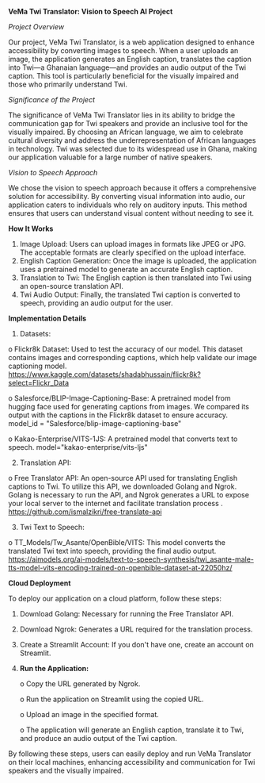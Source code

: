 **VeMa Twi Translator: Vision to Speech AI Project**

*Project Overview*

Our project, VeMa Twi Translator, is a web application designed to enhance accessibility by converting images to speech. When a user uploads an image, the application generates an English caption, translates the caption into Twi—a Ghanaian language—and provides an audio output of the Twi caption. This tool is particularly beneficial for the visually impaired and those who primarily understand Twi.


*Significance of the Project*

The significance of VeMa Twi Translator lies in its ability to bridge the communication gap for Twi speakers and provide an inclusive tool for the visually impaired. By choosing an African language, we aim to celebrate cultural diversity and address the underrepresentation of African languages in technology. Twi was selected due to its widespread use in Ghana, making our application valuable for a large number of native speakers.


*Vision to Speech Approach*

We chose the vision to speech approach because it offers a comprehensive solution for accessibility. By converting visual information into audio, our application caters to individuals who rely on auditory inputs. This method ensures that users can understand visual content without needing to see it.


**How It Works**

1.	Image Upload: Users can upload images in formats like JPEG or JPG. The acceptable formats are clearly specified on the upload interface.
2.	English Caption Generation: Once the image is uploaded, the application uses a pretrained model to generate an accurate English caption.
3.	Translation to Twi: The English caption is then translated into Twi using an open-source translation API.
4.	Twi Audio Output: Finally, the translated Twi caption is converted to speech, providing an audio output for the user.

   
**Implementation Details**

1.	Datasets:
   
o	Flickr8k Dataset: Used to test the accuracy of our model. This dataset contains images and corresponding captions, which help validate our image captioning model. https://www.kaggle.com/datasets/shadabhussain/flickr8k?select=Flickr_Data

o	Salesforce/BLIP-Image-Captioning-Base: A pretrained model from hugging face used for generating captions from images. We compared its output with the captions in the Flickr8k dataset to ensure accuracy. model_id = "Salesforce/blip-image-captioning-base"

o	Kakao-Enterprise/VITS-1JS: A pretrained model that converts text to speech. model="kakao-enterprise/vits-ljs"

2.	Translation API:

o	Free Translator API: An open-source API used for translating English captions to Twi. To utilize this API, we downloaded Golang and Ngrok. Golang is necessary to run the API, and Ngrok generates a URL to expose your local server to the internet and facilitate translation process . https://github.com/ismalzikri/free-translate-api

3.	Twi Text to Speech:

o	TT_Models/Tw_Asante/OpenBible/VITS: This model converts the translated Twi text into speech, providing the final audio output. https://aimodels.org/ai-models/text-to-speech-synthesis/twi_asante-male-tts-model-vits-encoding-trained-on-openbible-dataset-at-22050hz/

**Cloud Deployment**

To deploy our application on a cloud platform, follow these steps:

1.	Download Golang: Necessary for running the Free Translator API.
2.	Download Ngrok: Generates a URL required for the translation process.
3.	Create a Streamlit Account: If you don't have one, create an account on Streamlit.
4.	**Run the Application:**

    o	Copy the URL generated by Ngrok.
    
    o	Run the application on Streamlit using the copied URL.
    
    o	Upload an image in the specified format.
    
    o	The application will generate an English caption, translate it to Twi, and produce an audio output of the Twi 
      caption.

By following these steps, users can easily deploy and run VeMa Translator on their local machines, enhancing accessibility and communication for Twi speakers and the visually impaired.

